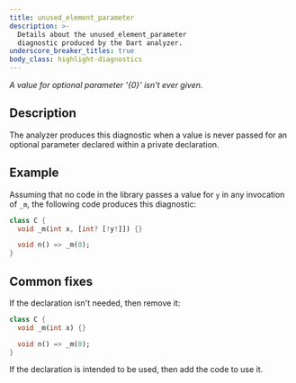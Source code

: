 ```yaml
---
title: unused_element_parameter
description: >-
  Details about the unused_element_parameter
  diagnostic produced by the Dart analyzer.
underscore_breaker_titles: true
body_class: highlight-diagnostics
---
```


_A value for optional parameter '{0}' isn't ever given._

## Description

The analyzer produces this diagnostic when a value is never passed for an
optional parameter declared within a private declaration.

## Example

Assuming that no code in the library passes a value for `y` in any
invocation of `_m`, the following code produces this diagnostic:

```dart
class C {
  void _m(int x, [int? [!y!]]) {}

  void n() => _m(0);
}
```

## Common fixes

If the declaration isn't needed, then remove it:

```dart
class C {
  void _m(int x) {}

  void n() => _m(0);
}
```

If the declaration is intended to be used, then add the code to use it.
